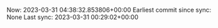 Now: 2023-03-31 04:38:32.853806+00:00 Earliest commit since sync: None Last sync: 2023-03-31 00:29:02+00:00
